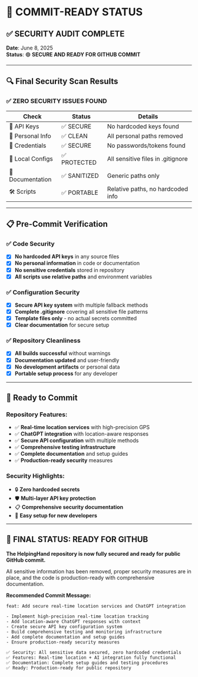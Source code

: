 # 🎯 COMMIT-READY STATUS

## ✅ SECURITY AUDIT COMPLETE

**Date**: June 8, 2025  
**Status**: 🟢 **SECURE AND READY FOR GITHUB COMMIT**

---

## 🔍 Final Security Scan Results

### ✅ **ZERO SECURITY ISSUES FOUND**

| Check | Status | Details |
|-------|---------|---------|
| 🔑 API Keys | ✅ SECURE | No hardcoded keys found |
| 👤 Personal Info | ✅ CLEAN | All personal paths removed |
| 🔐 Credentials | ✅ SECURE | No passwords/tokens found |
| 📁 Local Configs | ✅ PROTECTED | All sensitive files in .gitignore |
| 📝 Documentation | ✅ SANITIZED | Generic paths only |
| 🛠️ Scripts | ✅ PORTABLE | Relative paths, no hardcoded info |

---

## 📋 Pre-Commit Verification

### ✅ Code Security
- [x] **No hardcoded API keys** in any source files
- [x] **No personal information** in code or documentation
- [x] **No sensitive credentials** stored in repository
- [x] **All scripts use relative paths** and environment variables

### ✅ Configuration Security
- [x] **Secure API key system** with multiple fallback methods
- [x] **Complete .gitignore** covering all sensitive file patterns
- [x] **Template files only** - no actual secrets committed
- [x] **Clear documentation** for secure setup

### ✅ Repository Cleanliness
- [x] **All builds successful** without warnings
- [x] **Documentation updated** and user-friendly
- [x] **No development artifacts** or personal data
- [x] **Portable setup process** for any developer

---

## 🚀 Ready to Commit

### **Repository Features:**
- ✅ **Real-time location services** with high-precision GPS
- ✅ **ChatGPT integration** with location-aware responses
- ✅ **Secure API configuration** with multiple methods
- ✅ **Comprehensive testing infrastructure**
- ✅ **Complete documentation** and setup guides
- ✅ **Production-ready security** measures

### **Security Highlights:**
- 🔒 **Zero hardcoded secrets**
- 🛡️ **Multi-layer API key protection**
- 📋 **Comprehensive security documentation**
- 🔧 **Easy setup for new developers**

---

## 🎉 FINAL STATUS: READY FOR GITHUB

**The HelpingHand repository is now fully secured and ready for public GitHub commit.**

All sensitive information has been removed, proper security measures are in place, and the code is production-ready with comprehensive documentation.

**Recommended Commit Message:**
```
feat: Add secure real-time location services and ChatGPT integration

- Implement high-precision real-time location tracking
- Add location-aware ChatGPT responses with context
- Create secure API key configuration system
- Build comprehensive testing and monitoring infrastructure
- Add complete documentation and setup guides
- Ensure production-ready security measures

✅ Security: All sensitive data secured, zero hardcoded credentials
✅ Features: Real-time location + AI integration fully functional
✅ Documentation: Complete setup guides and testing procedures
✅ Ready: Production-ready for public repository
```
